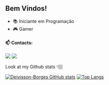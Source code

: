 # <Deivisson Dos Santos Borges>

## Bem Vindos!

- 📚 Iniciante em Programação
- 🎮 Gamer


#### 📫 Contacts:

<a href = "mailto:deivissonsantosborges@gmail.com"><img src="https://img.shields.io/badge/Gmail-D14836?logo=gmail&logoColor=white" target="_blank"></a>
<a href = "https://www.linkedin.com/in/"><img src="https://img.shields.io/badge/LinkedIn-0077B5?logo=linkedin&logoColor=white" target="_blank"></a>


Look at my Github stats 👇🏽

[![Deivisson-Borges GitHub stats](https://github-readme-stats.vercel.app/api?username=Deivisson-Borges&show_icons=true&theme=transparent)](https://github.com/Deivisson-Borges)
[![Top Langs](https://github-readme-stats.vercel.app/api/top-langs/?username=Deivisson-Borges&layout=compact&theme=transparent&hide=jupyter%20notebook)](https://github.com/Deivisson-Borges)


 